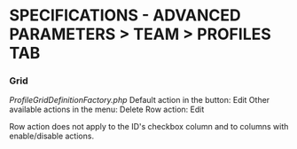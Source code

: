 # SPECIFICATIONS - ADVANCED PARAMETERS > TEAM > PROFILES TAB

### Grid
_ProfileGridDefinitionFactory.php_
Default action in the button: Edit
Other available actions in the menu: Delete
Row action: Edit

Row action does not apply to the ID's checkbox column and to columns with enable/disable actions.
